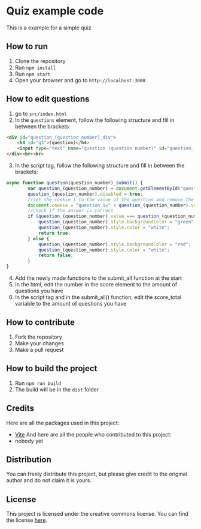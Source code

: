 # Quiz example code
This is a example for a simple quiz 
## How to run
1. Clone the repository
2. Run `npm install`
3. Run `npm start`
4. Open your browser and go to `http://localhost:3000`
## How to edit questions
1. go to `src/index.html`
2. In the `questions` element, follow the following structure and fill in between the brackets:
```html
<div id="question_(question number)_div">
    <h4 id="q3">(question)</h4>
    <input type="text" name="question (question number)" id="question_(question number)" data-answer="(answer of the question)">
</div><br><br>
```
3. In the script tag, follow the following structure and fill in between the brackets:
```js
async function question(question_number)_submit() {
        var question_(question_number) = document.getElementById("question_(question_number)");
        question_(question_number).disabled = true;
        //set the cookie 1 to the value of the question and remove the expiry date
        document.cookie = "question_1=" + question_(question_number).value + "; expires=Thu, 01 Jan 3000 00:00:00 UTC; path=/;";
        //check if the answer is correct
        if (question_(question_number).value === question_(question_number).dataset.answer) {
            question_(question_number).style.backgroundColor = "green";
            question_(question_number).style.color = "white";
            return true;
        } else {
            question_(question_number).style.backgroundColor = "red";
            question_(question_number).style.color = "white";
            return false;
        }
}
```	
4. Add the newly made functions to the submit_all function at the start
5. In the html, edit the number in the score element to the amount of questions you have
6. In the script tag and in the submit_all() function, edit the score_total variable to the amount of questions you have
## How to contribute
1. Fork the repository
2. Make your changes
3. Make a pull request
## How to build the project
1. Run `npm run build`
2. The build will be in the `dist` folder
## Credits
Here are all the packages used in this project:
- [Vite](https://vitejs.dev/)
And here are all the people who contributed to this project:
- nobody yet
## Distribution
You can freely distribute this project, but please give credit to the original author and do not claim it is yours.
## License
This project is licensed under the creative commons license. You can find the license [here](https://creativecommons.org/licenses/by-nc-sa/4.0/).
